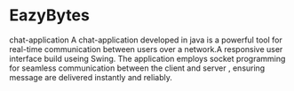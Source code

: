 # EazyBytes
chat-application
A chat-application developed in java is a powerful tool for real-time communication between users over a network.A responsive user interface build useing Swing.
The application employs socket programming for seamless communication between the client and server , ensuring message are delivered instantly and reliably.
